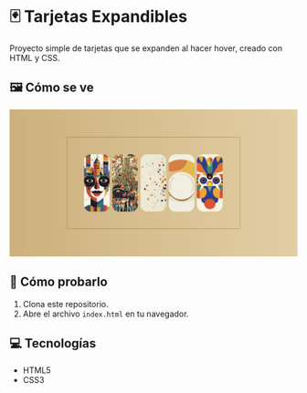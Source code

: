 # 🃏 Tarjetas Expandibles

Proyecto simple de tarjetas que se expanden al hacer hover, creado con HTML y CSS.

## 🖼️ Cómo se ve

![Cómo se ve](./imagenes/captura-tarjetas.jpg)

## 🚀 Cómo probarlo

1. Clona este repositorio.
2. Abre el archivo `index.html` en tu navegador.

## 💻 Tecnologías

- HTML5
- CSS3
